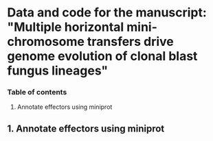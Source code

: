 # Data and code for the manuscript: "Multiple horizontal mini-chromosome transfers drive genome evolution of clonal blast fungus lineages"

### Table of contents

1. Annotate effectors using miniprot


## 1. Annotate effectors using miniprot



